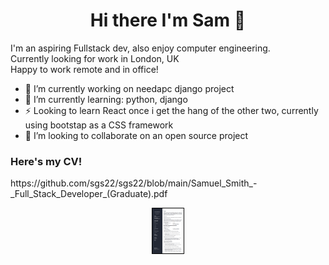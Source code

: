 <h1 align="center">
Hi there I'm Sam 👋
</h1>

<p>
I'm an aspiring Fullstack dev, also enjoy computer engineering.<br>
Currently looking for work in London, UK <br>
Happy to work remote and in office!
</p>

- 🔭 I’m currently working on needapc django project
- 🌱 I’m currently learning: python, django
- ⚡ Looking to learn React once i get the hang of the other two, currently using bootstap as a CSS framework
- 👯 I’m looking to collaborate on an open source project

<h3>Here's my CV!</h3>
<p>https://github.com/sgs22/sgs22/blob/main/Samuel_Smith_-_Full_Stack_Developer_(Graduate).pdf</p>
<p align="center"><img width="10%" <img style="border:1px solid black;"src="https://raw.githubusercontent.com/sgs22/sgs22/main/cv_screenshot.png" alt="lang image here" /></p>
<!--
**sgs22/sgs22** is a ✨ _special_ ✨ repository because its `README.md` (this file) appears on your GitHub profile.

Here are some ideas to get you started:

- 🔭 I’m currently working on ...
- 🌱 I’m currently learning ...
- 👯 I’m looking to collaborate on ...
- 🤔 I’m looking for help with ...
- 💬 Ask me about ...
- 📫 How to reach me: ...
- 😄 Pronouns: ...
- ⚡ Fun fact: ...
-->
